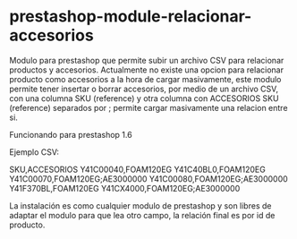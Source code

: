 # prestashop-module-relacionar-accesorios
Modulo para prestashop que permite subir un archivo CSV para relacionar productos y accesorios.
Actualmente no existe una opcion para relacionar producto como accesorios a la hora de cargar masivamente, este modulo permite tener insertar o borrar accesorios, por medio de un archivo CSV, con una columna SKU (reference) y otra columna con ACCESORIOS SKU (reference) separados por ; permite cargar masivamente una relacion entre si.

Funcionando para prestashop 1.6

Ejemplo CSV:

SKU,ACCESORIOS
Y41C00040,FOAM120EG
Y41C40BL0,FOAM120EG
Y41C00070,FOAM120EG;AE3000000
Y41C00080,FOAM120EG;AE3000000
Y41F370BL,FOAM120EG
Y41CX4000,FOAM120EG;AE3000000

La instalación es como cualquier modulo de prestashop y son libres de adaptar el modulo para que lea otro campo, la relación final es por id de producto.
